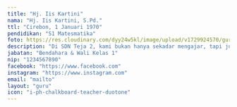 ```yaml
---
title: "Hj. Iis Kartini"
nama: "Hj. Iis Kartini, S.Pd."
ttl: "Cirebon, 1 Januari 1970"
pendidikan: "S1 Matesmatika"
foto: https://res.cloudinary.com/dyy24w5kl/image/upload/v1729924570/guru/1iissquare.jpg
description: "Di SDN Teja 2, kami bukan hanya sekadar mengajar, tapi juga membentuk karakter untuk masa depan yang cerah."
jabatan: "Bendahara & Wali Kelas 1"
nip: "1234567890"
facebook: "https://www.facebook.com"
instagram: "https://www.instagram.com"
email: "mailto"
layout: "guru"
icon: "i-ph-chalkboard-teacher-duotone"
---
```

